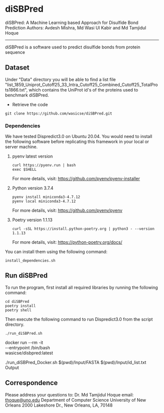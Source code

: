 # diSBPred
diSBPred: A Machine Learning based Approach for Disulfide Bond Prediction
Authors: Avdesh Mishra, Md Wasi Ul Kabir and Md Tamjidul Hoque

*******************************************************************
diSBPred is a software used to predict disulfide bonds from protein sequence

 ## Dataset
Under "Data" directory you will be able to find a list file "list_1859_Uniprot_Cutoff25_33_Intra_Cutoff25_Combined_Cutoff25_TotalProts1866.txt", which contains
the UniProt id's of the proteins used to benchmark diSBPred.

- Retrieve the code

```
git clone https://github.com/wasicse/diSBPred.git

```

### Dependencies

We have tested Dispredict3.0 on Ubuntu 20.04. You would need to install the following software before replicating this framework in your local or server machine. 

1. pyenv latest version
    ```
    curl https://pyenv.run | bash
    exec $SHELL
    ```
    For more details, visit: https://github.com/pyenv/pyenv-installer

1. Python version 3.7.4

    ```
    pyenv install miniconda3-4.7.12
    pyenv local miniconda3-4.7.12 
    ```

    For more details, visit: https://github.com/pyenv/pyenv

2. Poetry version 1.1.13

    ```
    curl -sSL https://install.python-poetry.org | python3 - --version 1.1.13
    ```
    For more details, visit: https://python-poetry.org/docs/

You can install them using the following command:

```
install_dependencies.sh
```
## Run diSBPred

To run the program, first install all required libraries by running the following command:

```
cd diSBPred
poetry install
poetry shell
```

Then execute the following command to run Dispredict3.0 from the script directory.

```
./run_diSBPred.sh
```


docker run --rm  -it \
	--entrypoint /bin/bash \
	wasicse/disbpred:latest 	

./run_diSBPred_Docker.sh $(pwd)/Input/FASTA $(pwd)/Input/id_list.txt Output


## Correspondence

Please address your questions to:
	Dr. Md Tamjidul Hoque
	email: thoque@uno.edu
	Department of Computer Science
	University of New Orleans
	2000 Lakeshore Dr., New Orleans, LA, 70148












